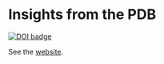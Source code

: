 # Insights from the PDB

[![DOI badge][doi-badge]][doi-link]

See the [website][site].


[doi-badge]: https://zenodo.org/badge/doi/10.5281/zenodo.3470119.svg

[doi-link]: https://doi.org/10.5281/zenodo.3470119

[site]: https://guillawme.github.io/insights-from-the-pdb
